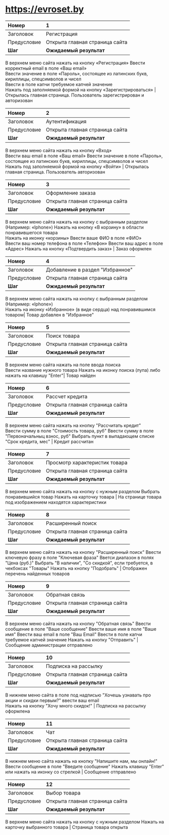 # https://evroset.by # 

Номер |	1
:--- | :---
Заголовок |	Регистрация 
Предусловие |	Открыта главная страница сайта 
**Шаг**	| **Ожидаемый результат**
В верхнем меню сайта нажать на кнопку «Регистрация» 
Ввести корректный email в поле «Ваш email»	
Ввести значение в поле «Пароль», состоящее из латинских букв, кириллицы, спецсимволов и чисел	
Ввести в поле капчи требуемое капчей значение	
Нажать под заполняемой формой на кнопку «Зарегистрироваться»	| Открылась главная страница. Пользователь зарегистрирован и авторизован



Номер	| 2
:--- | :---
Заголовок |	Аутентификация
Предусловие |	Открыта главная страница сайта
**Шаг**	| **Ожидаемый результат**
В верхнем меню сайта нажать на кнопку «Вход»	
Ввести ваш email в поле «Ваш email»
Ввести значение в поле «Пароль», состоящее из латинских букв, кириллицы, спецсимволов и чисел	
Нажать под заполняемой формой на кнопку «Войти»	| Открылась главная страница. Пользователь авторизован



Номер	| 3
:--- | :---
Заголовок |	Оформление заказа
Предусловие |	Открыта главная страница сайта
**Шаг**	| **Ожидаемый результат**
В верхнем меню сайта нажать на кнопку с выбранным разделом (Например: «Iphone»)	
Нажать на кнопку «В корзину» в области понравившегося товара	
Нажать на иконку «корзины»
Ввести ваше ФИО в поле «ФИО»	
Ввести ваш номер телефона в поле «Телефон»
Ввести ваш адрес в поле «Адрес» 
Нажать на кнопку «Подтвердить заказ» | Заказ оформлен 



Номер	| 4
:--- | :---
Заголовок |	Добавление в раздел "Избранное"
Предусловие |	Открыта главная страница сайта
**Шаг**	| **Ожидаемый результат**
В верхнем меню сайта нажать на кнопку с выбранным разделом (Например: «Iphone»)		
Нажать на иконку «Избранное» (в виде сердца) над понравившимся товаром| Товар добавлен в "Избранное" 


Номер	| 5
:--- | :---
Заголовок |	Поиск товара
Предусловие |	Открыта главная страница сайта
**Шаг**	| **Ожидаемый результат**
В верхнем меню сайта нажать на поле ввода поиска		
Ввести название нужного товара
Нажать на иконку поиска (лупа) либо нажать на клавишу "Enter"| Товар найден 


Номер	| 6
:--- | :---
Заголовок |	Рассчет кредита
Предусловие |	Открыта главная страница сайта
**Шаг**	| **Ожидаемый результат**
В верхнем меню сайта нажать на кнопку "Рассчитать кредит"		
Ввести сумму в поле "Стоимость товара, руб" 
Ввести сумму в поле "Первоначальныц взнос, руб" 
Выбрать пункт в выпадающем списке "Срок кредита, мес" | Кредит рассчитан 


Номер	| 7
:--- | :---
Заголовок |	Просмотр характеристик товара
Предусловие |	Открыта главная страница сайта
**Шаг**	| **Ожидаемый результат**
В верхнем меню сайта нажать на кнопку с нужным разделом	
Выбрать понравившийся товар 
Нажать на карточку товара | На странице товара под изображением находятся характеристики  


Номер	| 8
:--- | :---
Заголовок |	Расширенный поиск 
Предусловие |	Открыта главная страница сайта
**Шаг**	| **Ожидаемый результат**
В верхнем меню сайта нажать на кнопку "Расширенный поиск"
Ввести ключевую фразу в поле "Ключевая фраза"
Вветси диапазон в полях "Цена (руб.)" 
Выбрать "В наличии", "Со скидкой", если требуется, в чекбоксах "Товары" 
Нажать на кнопку "Подобрать" | Отображен перечень найденных товаров 



Номер	| 9
:--- | :---
Заголовок |	Обратная связь
Предусловие |	Открыта главная страница сайта
**Шаг**	| **Ожидаемый результат**
В верхнем меню сайта нажать на кнопку "Обратная связь"
Ввести сообщение в поле "Ваше сообщение"
Ввести ваше имя в поле "Ваше имя"
Ввести ваш email в поле "Ваш Email"
Ввести в поле капчи требуемое капчей значение 
Нажать на кнопку "Отправить" | Сообщение администрации отправлено 


Номер	| 10
:--- | :---
Заголовок |	Подписка на рассылку
Предусловие |	Открыта главная страница сайта
**Шаг**	| **Ожидаемый результат**
В нижнем меню сайта в поле под надписью "Хочешь узнавать про акции и скидки первым?" ввести ваш email	
Нажать на кнопку "Хочу много скидок!" | Подписка на рассылку оформлена


Номер	| 11
:--- | :---
Заголовок |	Чат
Предусловие |	Открыта главная страница сайта
**Шаг**	| **Ожидаемый результат**
В нижнем меню сайта нажать на кнопку "Напишите нам, мы онлайн!"		
Ввести сообщение в поле "Введите сообщение"
Нажать клавишу "Enter" или нажать на иконку со стрелкой |  Сообщение отправлено


Номер	| 12
:--- | :---
Заголовок |	Выбор товара
Предусловие |	Открыта главная страница сайта
**Шаг**	| **Ожидаемый результат**
В верхнем меню сайта нажать на кнопку с нужным разделом
Нажать на карточку выбранного товара | Страница товара открыта 

